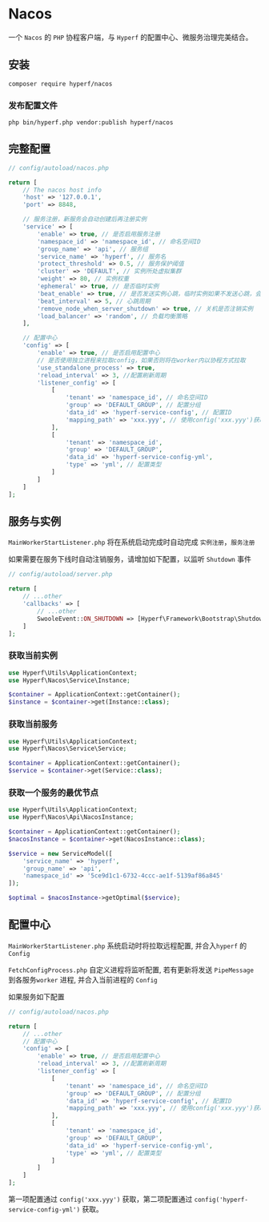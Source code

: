 # Nacos

一个 `Nacos` 的 `PHP` 协程客户端，与 `Hyperf` 的配置中心、微服务治理完美结合。

## 安装

```shell
composer require hyperf/nacos
```

### 发布配置文件

```shell
php bin/hyperf.php vendor:publish hyperf/nacos
```

## 完整配置
```php
// config/autoload/nacos.php

return [
    // The nacos host info
    'host' => '127.0.0.1',
    'port' => 8848,

    // 服务注册，新服务会自动创建后再注册实例
    'service' => [
        'enable' => true, // 是否启用服务注册
        'namespace_id' => 'namespace_id', // 命名空间ID
        'group_name' => 'api', // 服务组
        'service_name' => 'hyperf', // 服务名
        'protect_threshold' => 0.5, // 服务保护阈值
        'cluster' => 'DEFAULT', // 实例所处虚拟集群
        'weight' => 80, // 实例权重
        'ephemeral' => true, // 是否临时实例
        'beat_enable' => true, // 是否发送实例心跳，临时实例如果不发送心跳，会被检测为非健康实例
        'beat_interval' => 5, // 心跳周期
        'remove_node_when_server_shutdown' => true, // 关机是否注销实例
        'load_balancer' => 'random', // 负载均衡策略
    ],

    // 配置中心
    'config' => [
        'enable' => true, // 是否启用配置中心
        // 是否使用独立进程来拉取config，如果否则将在worker内以协程方式拉取
        'use_standalone_process' => true,
        'reload_interval' => 3, //配置刷新周期
        'listener_config' => [
            [
                'tenant' => 'namespace_id', // 命名空间ID
                'group' => 'DEFAULT_GROUP', // 配置分组
                'data_id' => 'hyperf-service-config', // 配置ID
                'mapping_path' => 'xxx.yyy', // 使用config('xxx.yyy')获取配置；为空则使用data_id作为配置路径，config('hyperf-service-config')
            ],
            [
                'tenant' => 'namespace_id',
                'group' => 'DEFAULT_GROUP',
                'data_id' => 'hyperf-service-config-yml',
                'type' => 'yml', // 配置类型
            ]
        ]
    ]
];
```

## 服务与实例

`MainWorkerStartListener.php` 将在系统启动完成时自动完成 `实例注册`，`服务注册` 

如果需要在服务下线时自动注销服务，请增加如下配置，以监听 `Shutdown` 事件

```php
// config/autoload/server.php

return [
    // ...other
    'callbacks' => [
        // ...other
        SwooleEvent::ON_SHUTDOWN => [Hyperf\Framework\Bootstrap\ShutdownCallback::class, 'onShutdown']
    ]
];
```

### 获取当前实例

```php
use Hyperf\Utils\ApplicationContext;
use Hyperf\Nacos\Service\Instance;

$container = ApplicationContext::getContainer();
$instance = $container->get(Instance::class);
```

### 获取当前服务

```php
use Hyperf\Utils\ApplicationContext;
use Hyperf\Nacos\Service\Service;

$container = ApplicationContext::getContainer();
$service = $container->get(Service::class);
```

### 获取一个服务的最优节点

```php
use Hyperf\Utils\ApplicationContext;
use Hyperf\Nacos\Api\NacosInstance;

$container = ApplicationContext::getContainer();
$nacosInstance = $container->get(NacosInstance::class);

$service = new ServiceModel([
    'service_name' => 'hyperf',
    'group_name' => 'api',
    'namespace_id' => '5ce9d1c1-6732-4ccc-ae1f-5139af86a845'
]);

$optimal = $nacosInstance->getOptimal($service);

```

## 配置中心

`MainWorkerStartListener.php` 系统启动时将拉取远程配置, 并合入`hyperf` 的 `Config`

`FetchConfigProcess.php` 自定义进程将监听配置, 若有更新将发送 `PipeMessage` 到各服务`worker` 进程, 并合入当前进程的 `Config`

如果服务如下配置
```php
// config/autoload/nacos.php

return [
    // ...other
    // 配置中心
    'config' => [
        'enable' => true, // 是否启用配置中心
        'reload_interval' => 3, //配置刷新周期
        'listener_config' => [
            [
                'tenant' => 'namespace_id', // 命名空间ID
                'group' => 'DEFAULT_GROUP', // 配置分组
                'data_id' => 'hyperf-service-config', // 配置ID
                'mapping_path' => 'xxx.yyy', // 使用config('xxx.yyy')获取配置；为空则使用data_id作为配置路径，config('hyperf-service-config')
            ],
            [
                'tenant' => 'namespace_id',
                'group' => 'DEFAULT_GROUP',
                'data_id' => 'hyperf-service-config-yml',
                'type' => 'yml', // 配置类型
            ]
        ]
    ]
];
```

第一项配置通过 `config('xxx.yyy')` 获取，第二项配置通过 `config('hyperf-service-config-yml')` 获取。

